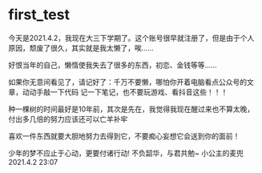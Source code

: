 # first_test
今天是2021.4.2，我现在大三下学期了。这个账号很早就注册了，但是由于个人原因，颓废了很久，其实就是我太懒了，唉……

好恨当年的自己，懒惰使我失去了很多的东西，初恋、金钱等等……

如果你无意间看见了，请记好了：千万不要懒，哪怕你开着电脑看点公众号的文章，动动手敲一下代码  记一下笔记，也不要玩游戏、看抖音这些！！！

种一棵树的时间最好是10年前，其次是先在，我觉得我现在醒过来也不算太晚，付出多几倍的努力应该还可以亡羊补牢

喜欢一件东西就要大胆地努力去得到它，不要痴心妄想它会送到你的面前！

少年的梦不应止于心动，更要付诸行动!
不负韶华，与君共勉~
                                                                                小公主的麦兜    2021.4.2 23:07
